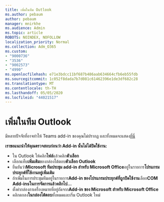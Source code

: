 ```yaml
---
title: เพิ่มในทีม Outlook
ms.author: pebaum
author: pebaum
manager: mnirkhe
ms.audience: Admin
ms.topic: article
ROBOTS: NOINDEX, NOFOLLOW
localization_priority: Normal
ms.collection: Adm_O365
ms.custom:
- "9000736"
- "3536"
- "9002573"
- "4990"
ms.openlocfilehash: e71e3bdcc11bf687b486aab634664cfb6eb55fdb
ms.sourcegitcommit: 1c052f8dada7b7d081c61462396e1de3df682c28
ms.translationtype: MT
ms.contentlocale: th-TH
ms.lasthandoff: 05/05/2020
ms.locfileid: "44021517"
---
```

# <a name="teams-outlook-add-in"></a>เพิ่มในทีม Outlook

มีหลายปัจจัยที่อาจทําให้ Teams add-in ของคุณไม่ปรากฏ และทั้งหมดจะแสดง[ที่นี่](https://docs.microsoft.com/microsoftteams/teams-add-in-for-outlook#teams-meeting-add-in-in-outlook-for-windows-does-not-show)

**เราขอแนะนําให้คุณตรวจสอบก่อนว่า Add-in นั้นไม่ได้ปิดใช้งาน:**

- ใน Outlook ให้คลิก**ไฟล์**แล้วคลิก**ตัวเลือก**
- เลือกแท็บ**เพิ่มเติม**ของกล่องโต้ตอบ**ตัวเลือก Outlook**
- ยืนยันว่า**Microsoft ทีมประชุม add-in สําหรับ Microsoft Office**อยู่ในรายการ**โปรแกรมประยุกต์ที่ใช้งานอยู่เพิ่มเติม**
- ถ้าเพิ่มในการประชุมทีมอยู่ในรายการ**Add-in ของโปรแกรมประยุกต์ที่ถูกปิดใช้งาน**เลือก**COM Add-ins****ในการจัดการแล้วคลิก****ไป...**
- ตั้งค่ากล่องกาเครื่องหมายที่อยู่ถัดจาก**Add-in ของ Microsoft สําหรับ Microsoft Office**
- คลิกตกลง**ในกล่องโต้ตอบ**ทั้งหมดและเริ่ม Outlook ใหม่
